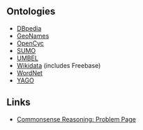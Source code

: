 Ontologies
----------

* [DBpedia](https://en.wikipedia.org/wiki/DBpedia)
* [GeoNames](https://en.wikipedia.org/wiki/GeoNames)
* [OpenCyc](https://en.wikipedia.org/wiki/Cyc)
* [SUMO](https://en.wikipedia.org/wiki/Suggested_Upper_Merged_Ontology)
* [UMBEL](https://en.wikipedia.org/wiki/UMBEL)
* [Wikidata](https://en.wikipedia.org/wiki/Wikidata) (includes Freebase)
* [WordNet](https://en.wikipedia.org/wiki/WordNet)
* [YAGO](https://en.wikipedia.org/wiki/YAGO_(database))

Links
-----

* [Commonsense Reasoning: Problem Page](http://commonsensereasoning.org/problem_page.html)
